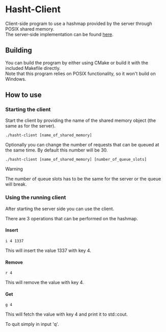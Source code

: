# Hasht-Client

Client-side program to use a hashmap provided by the server through POSIX shared memory.<br>
The server-side implementation can be found [here](https://github.com/corvulpex/hasht-server).

## Building 

You can build the program by either using CMake or build it with the included Makefile directly.<br>
Note that this program relies on POSIX functionality, so it won't build on Windows.

## How to use

### Starting the client

Start the client by providing the name of the shared memory object (the same as for the server).
```
./hasht-client [name_of_shared_memory]
```

Optionally you can change the number of requests that can be queued at the same time. By default this number will be 30.
```
./hasht-client [name_of_shared_memory] [number_of_queue_slots]
```
> [!WARNING]
> The number of queue slots has to be the same for the server or the queue will break.

### Using the running client

After starting the server side you can use the client.

There are 3 operations that can be performed on the hashmap.

#### Insert

```
i 4 1337
```
This will insert the value 1337 with key 4.

#### Remove 

```
r 4 
```
This will remove the value with key 4.

#### Get

```
g 4 
```
This will fetch the value with key 4 and print it to std::cout.


To quit simply in input 'q'.

